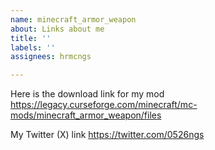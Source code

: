 ```yaml
---
name: minecraft_armor_weapon
about: Links about me
title: ''
labels: ''
assignees: hrmcngs

---
```


Here is the download link for my mod
https://legacy.curseforge.com/minecraft/mc-mods/minecraft_armor_weapon/files

My Twitter (X) link
https://twitter.com/0526ngs
